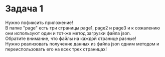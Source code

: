 # Задача 1

Нужно пофиксить приложение!
<br>
В папке "page" есть три страницы page1, page2 и page3 и к сожалению они используют один и тот-же метод загрузки файла json.
<br>
Обратите внимание, что файлы на каждой странице разные!
<br>
Нужно реализовать получение данных из файла json одним методом и переиспользовать его на всех трех страницах!
